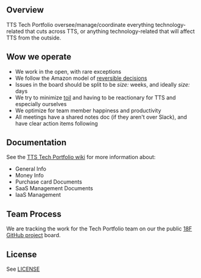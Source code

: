 ## Overview

TTS Tech Portfolio oversee/manage/coordinate everything technology-related that cuts across TTS, or anything technology-related that will affect TTS from the outside. 


## Wow we operate
-   We work in the open, with rare exceptions
-   We follow the Amazon model of [reversible decisions](https://fs.blog/2018/04/reversible-irreversible-decisions/)
-   Issues in the board should be split to be *size:* weeks, and ideally *size:* days
-   We try to minimize [toil](https://landing.google.com/sre/sre-book/chapters/eliminating-toil/) and having to be reactionary for TTS and especially ourselves
-   We optimize for team member happiness and productivity
-   All meetings have a shared notes doc (if they aren't over Slack), and have clear action items following


## Documentation

See the [TTS Tech Portfolio wiki](https://github.com/18F/tts-tech-portfolio/wiki/Documents-for-TTS-Tech-Porfolio) for more information about:

-   General Info
-   Money Info
-   Purchase card Documents
-   SaaS Management Documents
-   IaaS Management


## Team Process

We are tracking the work for the Tech Portfolio team on our the public [18F GitHub project](https://github.com/orgs/18F/projects/11?fullscreen=true) board.


## License

See [LICENSE](LICENSE.md)
